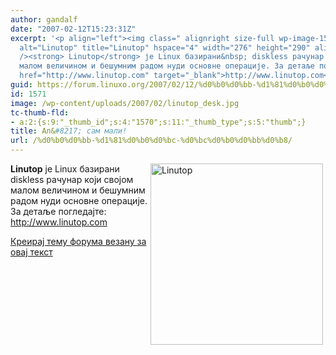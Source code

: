 ```yaml
---
author: gandalf
date: "2007-02-12T15:23:31Z"
excerpt: '<p align="left"><img class=" alignright size-full wp-image-1570" src="https://linuxo.org/wp-content/uploads/2007/02/linutop_desk.jpg"
  alt="Linutop" title="Linutop" hspace="4" width="276" height="290" align="right"
  /><strong> Linutop</strong> је Linux базирани&nbsp; diskless рачунар који својом
  малом величином и бешумним радом нуди основне операције. За детаље погледајте: <a
  href="http://www.linutop.com" target="_blank">http://www.linutop.com</a> </p>'
guid: https://forum.linuxo.org/2007/02/12/%d0%b0%d0%bb-%d1%81%d0%b0%d0%bc-%d0%bc%d0%b0%d0%bb%d0%b8/
id: 1571
image: /wp-content/uploads/2007/02/linutop_desk.jpg
tc-thumb-fld:
- a:2:{s:9:"_thumb_id";s:4:"1570";s:11:"_thumb_type";s:5:"thumb";}
title: Ал&#8217; сам мали!
url: /%d0%b0%d0%bb-%d1%81%d0%b0%d0%bc-%d0%bc%d0%b0%d0%bb%d0%b8/
---
```

<p align="left">
  <img class=" alignright size-full wp-image-1570" src="https://linuxo.org/wp-content/uploads/2007/02/linutop_desk.jpg" alt="Linutop" title="Linutop" hspace="4" width="276" height="290" align="right" /><strong> Linutop</strong> је Linux базирани&nbsp; diskless рачунар који својом малом величином и бешумним радом нуди основне операције. За детаље погледајте: <a href="http://www.linutop.com" target="_blank">http://www.linutop.com</a>
</p>

<!--break-->

[Креирај тему форума везану за овај текст](https://linuxo.org/nova-tema-na-forumu/?se_pid=1571)